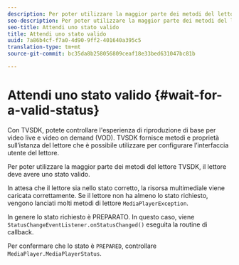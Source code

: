 ```yaml
---
description: Per poter utilizzare la maggior parte dei metodi del lettore TVSDK, il lettore deve avere uno stato valido.
seo-description: Per poter utilizzare la maggior parte dei metodi del lettore TVSDK, il lettore deve avere uno stato valido.
seo-title: Attendi uno stato valido
title: Attendi uno stato valido
uuid: 7a86b4cf-f7a0-4d90-9ff2-401640a395c5
translation-type: tm+mt
source-git-commit: bc35da8b258056809ceaf18e33bed631047bc81b

---
```



# Attendi uno stato valido {#wait-for-a-valid-status}

Con TVSDK, potete controllare l&#39;esperienza di riproduzione di base per video live e video on demand (VOD). TVSDK fornisce metodi e proprietà sull’istanza del lettore che è possibile utilizzare per configurare l’interfaccia utente del lettore.

Per poter utilizzare la maggior parte dei metodi del lettore TVSDK, il lettore deve avere uno stato valido.

In attesa che il lettore sia nello stato corretto, la risorsa multimediale viene caricata correttamente. Se il lettore non ha almeno lo stato richiesto, vengono lanciati molti metodi di lettore `MediaPlayerException`.

In genere lo stato richiesto è PREPARATO. In questo caso, viene `StatusChangeEventListener.onStatusChanged()` eseguita la routine di callback.

Per confermare che lo stato è `PREPARED`, controllare `MediaPlayer.MediaPlayerStatus`.